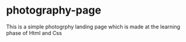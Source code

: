 # photography-page
This is a simple photogrphy landing page which is made at the learning phase of Html and Css 
